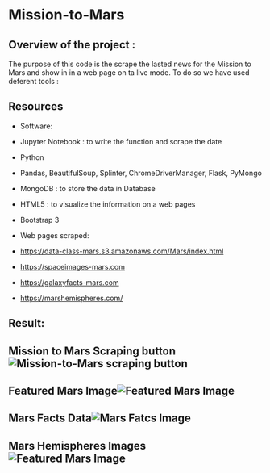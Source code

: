 # Mission-to-Mars
## Overview of the project :
The purpose of this code is the scrape the lasted news for the Mission to Mars and show in in a web page on ta live mode.
To do so we have used deferent tools :
## Resources
* Software:
 * Jupyter Notebook : to write the function and scrape the date
 * Python 
 * Pandas, BeautifulSoup, Splinter, ChromeDriverManager, Flask, PyMongo 
* MongoDB : to store the data in Database
* HTML5 : to visualize the information on a web pages
* Bootstrap 3

* Web pages scraped:
 * https://data-class-mars.s3.amazonaws.com/Mars/index.html
 * https://spaceimages-mars.com
 * https://galaxyfacts-mars.com
 * https://marshemispheres.com/
## Result:

## Mission to Mars Scraping button![Mission-to-Mars scraping button](https://user-images.githubusercontent.com/89410157/140401582-20653d5a-fedf-4225-9e83-0e374626cff3.png)
## Featured Mars Image![Featured Mars Image](https://user-images.githubusercontent.com/89410157/140401610-7894cb43-599c-44f8-aa93-a6b7e8482fd9.png)
## Mars Facts Data![Mars Fatcs Image](https://user-images.githubusercontent.com/89410157/140401641-a05062c8-23f2-4d35-b023-1f85a36cc885.png)
## Mars Hemispheres Images![Featured Mars Image](https://user-images.githubusercontent.com/89410157/140401666-f952f0ea-1438-4821-9db6-04278b96cad8.png)



